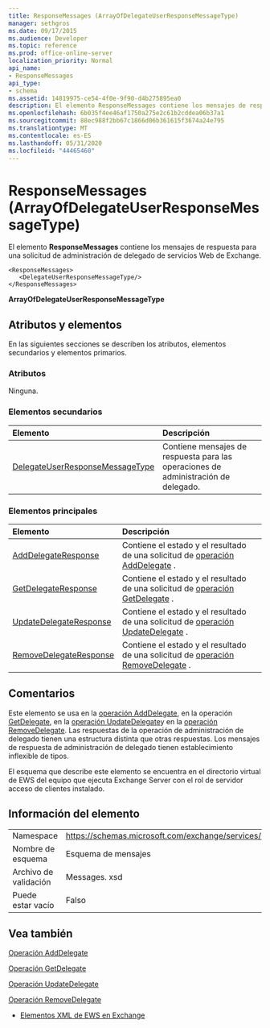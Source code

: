 ```yaml
---
title: ResponseMessages (ArrayOfDelegateUserResponseMessageType)
manager: sethgros
ms.date: 09/17/2015
ms.audience: Developer
ms.topic: reference
ms.prod: office-online-server
localization_priority: Normal
api_name:
- ResponseMessages
api_type:
- schema
ms.assetid: 14819975-ce54-4f0e-9f90-d4b275895ea0
description: El elemento ResponseMessages contiene los mensajes de respuesta para una solicitud de administración de delegado de servicios Web de Exchange.
ms.openlocfilehash: 6b035f4ee46af1750a275e2c61b2cddea06b37a1
ms.sourcegitcommit: 88ec988f2bb67c1866d06b361615f3674a24e795
ms.translationtype: MT
ms.contentlocale: es-ES
ms.lasthandoff: 05/31/2020
ms.locfileid: "44465460"
---
```

# <a name="responsemessages-arrayofdelegateuserresponsemessagetype"></a>ResponseMessages (ArrayOfDelegateUserResponseMessageType)

El elemento **ResponseMessages** contiene los mensajes de respuesta para una solicitud de administración de delegado de servicios Web de Exchange. 
  
```
<ResponseMessages>
   <DelegateUserResponseMessageType/>
</ResponseMessages>
```

 **ArrayOfDelegateUserResponseMessageType**
## <a name="attributes-and-elements"></a>Atributos y elementos

En las siguientes secciones se describen los atributos, elementos secundarios y elementos primarios.
  
### <a name="attributes"></a>Atributos

Ninguna.
  
### <a name="child-elements"></a>Elementos secundarios

|**Elemento**|**Descripción**|
|:-----|:-----|
|[DelegateUserResponseMessageType](delegateuserresponsemessagetype.md) <br/> |Contiene mensajes de respuesta para las operaciones de administración de delegado.  <br/> |
   
### <a name="parent-elements"></a>Elementos principales

|**Elemento**|**Descripción**|
|:-----|:-----|
|[AddDelegateResponse](adddelegateresponse.md) <br/> |Contiene el estado y el resultado de una solicitud de [operación AddDelegate](adddelegate-operation.md) .  <br/> |
|[GetDelegateResponse](getdelegateresponse.md) <br/> |Contiene el estado y el resultado de una solicitud de [operación GetDelegate](getdelegate-operation.md) .  <br/> |
|[UpdateDelegateResponse](updatedelegateresponse.md) <br/> |Contiene el estado y el resultado de una solicitud de [operación UpdateDelegate](updatedelegate-operation.md) .  <br/> |
|[RemoveDelegateResponse](removedelegateresponse.md) <br/> |Contiene el estado y el resultado de una solicitud de [operación RemoveDelegate](removedelegate-operation.md) .  <br/> |
   
## <a name="remarks"></a>Comentarios

Este elemento se usa en la [operación AddDelegate](adddelegate-operation.md), en la operación [GetDelegate](getdelegate-operation.md), en la [operación UpdateDelegate](updatedelegate-operation.md)y en la [operación RemoveDelegate](removedelegate-operation.md). Las respuestas de la operación de administración de delegado tienen una estructura distinta que otras respuestas. Los mensajes de respuesta de administración de delegado tienen establecimiento inflexible de tipos.
  
El esquema que describe este elemento se encuentra en el directorio virtual de EWS del equipo que ejecuta Exchange Server con el rol de servidor acceso de clientes instalado.
  
## <a name="element-information"></a>Información del elemento

|||
|:-----|:-----|
|Namespace  <br/> |https://schemas.microsoft.com/exchange/services/2006/messages  <br/> |
|Nombre de esquema  <br/> |Esquema de mensajes  <br/> |
|Archivo de validación  <br/> |Messages. xsd  <br/> |
|Puede estar vacío  <br/> |Falso  <br/> |
   
## <a name="see-also"></a>Vea también



[Operación AddDelegate](adddelegate-operation.md)
  
[Operación GetDelegate](getdelegate-operation.md)
  
[Operación UpdateDelegate](updatedelegate-operation.md)
  
[Operación RemoveDelegate](removedelegate-operation.md)


- [Elementos XML de EWS en Exchange](ews-xml-elements-in-exchange.md)


